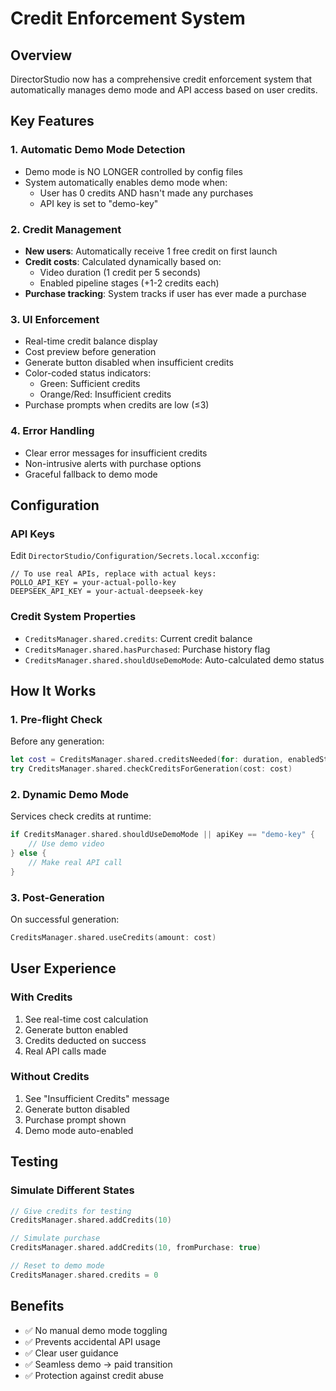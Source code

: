 # Credit Enforcement System

## Overview
DirectorStudio now has a comprehensive credit enforcement system that automatically manages demo mode and API access based on user credits.

## Key Features

### 1. **Automatic Demo Mode Detection**
- Demo mode is NO LONGER controlled by config files
- System automatically enables demo mode when:
  - User has 0 credits AND hasn't made any purchases
  - API key is set to "demo-key"

### 2. **Credit Management**
- **New users**: Automatically receive 1 free credit on first launch
- **Credit costs**: Calculated dynamically based on:
  - Video duration (1 credit per 5 seconds)
  - Enabled pipeline stages (+1-2 credits each)
- **Purchase tracking**: System tracks if user has ever made a purchase

### 3. **UI Enforcement**
- Real-time credit balance display
- Cost preview before generation
- Generate button disabled when insufficient credits
- Color-coded status indicators:
  - Green: Sufficient credits
  - Orange/Red: Insufficient credits
- Purchase prompts when credits are low (≤3)

### 4. **Error Handling**
- Clear error messages for insufficient credits
- Non-intrusive alerts with purchase options
- Graceful fallback to demo mode

## Configuration

### API Keys
Edit `DirectorStudio/Configuration/Secrets.local.xcconfig`:
```
// To use real APIs, replace with actual keys:
POLLO_API_KEY = your-actual-pollo-key
DEEPSEEK_API_KEY = your-actual-deepseek-key
```

### Credit System Properties
- `CreditsManager.shared.credits`: Current credit balance
- `CreditsManager.shared.hasPurchased`: Purchase history flag
- `CreditsManager.shared.shouldUseDemoMode`: Auto-calculated demo status

## How It Works

### 1. **Pre-flight Check**
Before any generation:
```swift
let cost = CreditsManager.shared.creditsNeeded(for: duration, enabledStages: stages)
try CreditsManager.shared.checkCreditsForGeneration(cost: cost)
```

### 2. **Dynamic Demo Mode**
Services check credits at runtime:
```swift
if CreditsManager.shared.shouldUseDemoMode || apiKey == "demo-key" {
    // Use demo video
} else {
    // Make real API call
}
```

### 3. **Post-Generation**
On successful generation:
```swift
CreditsManager.shared.useCredits(amount: cost)
```

## User Experience

### With Credits
1. See real-time cost calculation
2. Generate button enabled
3. Credits deducted on success
4. Real API calls made

### Without Credits
1. See "Insufficient Credits" message
2. Generate button disabled
3. Purchase prompt shown
4. Demo mode auto-enabled

## Testing

### Simulate Different States
```swift
// Give credits for testing
CreditsManager.shared.addCredits(10)

// Simulate purchase
CreditsManager.shared.addCredits(10, fromPurchase: true)

// Reset to demo mode
CreditsManager.shared.credits = 0
```

## Benefits
- ✅ No manual demo mode toggling
- ✅ Prevents accidental API usage
- ✅ Clear user guidance
- ✅ Seamless demo → paid transition
- ✅ Protection against credit abuse

